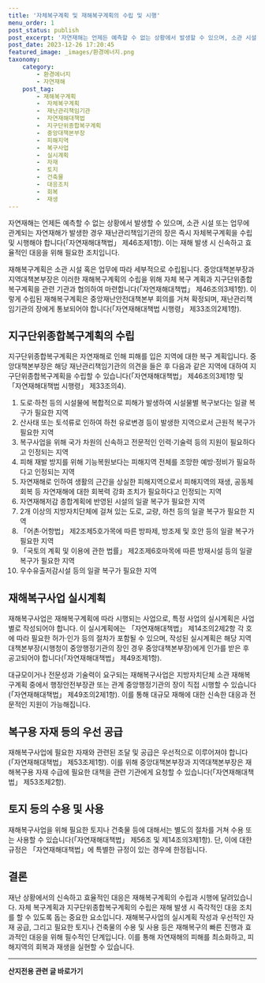 ```yaml
---
title: '자체복구계획 및 재해복구계획의 수립 및 시행'
menu_order: 1
post_status: publish
post_excerpt: '자연재해는 언제든 예측할 수 없는 상황에서 발생할 수 있으며, 소관 시설 또는 업무에 관계되는 자연재해가 발생한 경우 재난관리책임기관의 장은 즉시 자체복구계획을 수립 및 시행해야 합니다  자연재해대책법  제46조제1항 . 이는 재해 발생 시 신속하고 효율적인 대응을 위해 필요한 조치입니다.'
post_date: 2023-12-26 17:20:45
featured_image: _images/환경에너지.png
taxonomy:
    category:
        - 환경에너지
        - 자연재해
    post_tag:
        - 재해복구계획
        -  자체복구계획
        -  재난관리책임기관
        -  자연재해대책법
        -  지구단위종합복구계획
        -  중앙대책본부장
        -  피해지역
        -  복구사업
        -  실시계획
        -  자재
        -  토지
        -  건축물
        -  대응조치
        -  회복
        -  재생
---
```



자연재해는 언제든 예측할 수 없는 상황에서 발생할 수 있으며, 소관 시설 또는 업무에 관계되는 자연재해가 발생한 경우 재난관리책임기관의 장은 즉시 자체복구계획을 수립 및 시행해야 합니다(「자연재해대책법」 제46조제1항). 이는 재해 발생 시 신속하고 효율적인 대응을 위해 필요한 조치입니다.

재해복구계획은 소관 시설 혹은 업무에 따라 세부적으로 수립됩니다. 중앙대책본부장과 지역대책본부장은 이러한 재해복구계획의 수립을 위해 자체 복구 계획과 지구단위종합복구계획을 관련 기관과 협의하여 마련합니다(「자연재해대책법」 제46조의3제1항). 이렇게 수립된 재해복구계획은 중앙재난안전대책본부 회의를 거쳐 확정되며, 재난관리책임기관의 장에게 통보되어야 합니다(「자연재해대책법 시행령」 제33조의2제1항).

## 지구단위종합복구계획의 수립

지구단위종합복구계획은 자연재해로 인해 피해를 입은 지역에 대한 복구 계획입니다. 중앙대책본부장은 해당 재난관리책임기관의 의견을 들은 후 다음과 같은 지역에 대하여 지구단위종합복구계획을 수립할 수 있습니다(「자연재해대책법」 제46조의3제1항 및 「자연재해대책법 시행령」 제33조의4).

1. 도로·하천 등의 시설물에 복합적으로 피해가 발생하여 시설물별 복구보다는 일괄 복구가 필요한 지역
2. 산사태 또는 토석류로 인하여 하천 유로변경 등이 발생한 지역으로서 근원적 복구가 필요한 지역
3. 복구사업을 위해 국가 차원의 신속하고 전문적인 인력·기술력 등의 지원이 필요하다고 인정되는 지역
4. 피해 재발 방지를 위해 기능복원보다는 피해지역 전체를 조망한 예방·정비가 필요하다고 인정되는 지역
5. 자연재해로 인하여 생활의 근간을 상실한 피해지역으로서 피해지역의 재생, 공동체 회복 등 자연재해에 대한 회복력 강화 조치가 필요하다고 인정되는 지역
6. 자연재해저감 종합계획에 반영된 시설의 일괄 복구가 필요한 지역
7. 2개 이상의 지방자치단체에 걸쳐 있는 도로, 교량, 하천 등의 일괄 복구가 필요한 지역
8. 「어촌·어항법」 제2조제5호가목에 따른 방파제, 방조제 및 호안 등의 일괄 복구가 필요한 지역
9. 「국토의 계획 및 이용에 관한 법률」 제2조제6호마목에 따른 방재시설 등의 일괄 복구가 필요한 지역
10. 우수유출저감시설 등의 일괄 복구가 필요한 지역

## 재해복구사업 실시계획

재해복구사업은 재해복구계획에 따라 시행되는 사업으로, 특정 사업의 실시계획은 사업별로 작성되어야 합니다. 이 실시계획에는 「자연재해대책법」 제14조의2제2항 각 호에 따라 필요한 허가·인가 등의 절차가 포함될 수 있으며, 작성된 실시계획은 해당 지역대책본부장(시행청이 중앙행정기관의 장인 경우 중앙대책본부장)에게 인가를 받은 후 공고되어야 합니다(「자연재해대책법」 제49조제1항).

대규모이거나 전문성과 기술력이 요구되는 재해복구사업은 지방자치단체 소관 재해복구계획 중에서 행정안전부장관 또는 관계 중앙행정기관의 장이 직접 시행할 수 있습니다(「자연재해대책법」 제49조의2제1항). 이를 통해 대규모 재해에 대한 신속한 대응과 전문적인 지원이 가능해집니다.

## 복구용 자재 등의 우선 공급

재해복구사업에 필요한 자재와 관련된 조달 및 공급은 우선적으로 이루어져야 합니다(「자연재해대책법」 제53조제1항). 이를 위해 중앙대책본부장과 지역대책본부장은 재해복구용 자재 수급에 필요한 대책을 관련 기관에게 요청할 수 있습니다(「자연재해대책법」 제53조제2항).

## 토지 등의 수용 및 사용

재해복구사업을 위해 필요한 토지나 건축물 등에 대해서는 별도의 절차를 거쳐 수용 또는 사용할 수 있습니다(「자연재해대책법」 제56조 및 제14조의3제1항). 단, 이에 대한 규정은 「자연재해대책법」에 특별한 규정이 있는 경우에 한정됩니다.

## 결론

재난 상황에서의 신속하고 효율적인 대응은 재해복구계획의 수립과 시행에 달려있습니다. 자체 복구계획과 지구단위종합복구계획의 수립은 재해 발생 시 즉각적인 대응 조치를 할 수 있도록 돕는 중요한 요소입니다. 재해복구사업의 실시계획 작성과 우선적인 자재 공급, 그리고 필요한 토지나 건축물의 수용 및 사용 등은 재해복구의 빠른 진행과 효과적인 대응을 위해 필수적인 단계입니다. 이를 통해 자연재해의 피해를 최소화하고, 피해지역의 회복과 재생을 실현할 수 있습니다.
<!-- wp:separator -->
<hr class="wp-block-separator has-alpha-channel-opacity"/>
<!-- /wp:separator -->

<!-- wp:group {"backgroundColor":"base","layout":{"type":"constrained"}} -->
<div class="wp-block-group has-base-background-color has-background"><!-- wp:paragraph {"align":"center","fontSize":"medium"} -->
<p class="has-text-align-center has-large-font-size"><strong>산지전용 관련 글 바로가기</strong></p>
<!-- /wp:paragraph -->


<!-- wp:latest-posts
{"categories":[{"id":23287,"count":19,"description":"","link":"https://uknowlaw.com/category/%ec%82%b0%ec%a7%80%ec%a0%84%ec%9a%a9/","name":"산지전용","slug":"산지전용","taxonomy":"category","parent":0,"meta":[],"_links":{"self":[{"href":"https://uknowlaw.com/wp-json/wp/v2/categories/23287"}],"collection":[{"href":"https://uknowlaw.com/wp-json/wp/v2/categories"}],"about":[{"href":"https://uknowlaw.com/wp-json/wp/v2/taxonomies/category"}],"wp:post_type":[{"href":"https://uknowlaw.com/wp-json/wp/v2/posts?categories=23287"}],"curies":[{"name":"wp","href":"https://api.w.org/{rel}","templated":true}]}}],"postsToShow":100,"excerptLength":28,"postLayout":"grid","columns":2,"featuredImageAlign":"left","featuredImageSizeSlug":"large","fontSize":"small"} /--></div>
<!-- /wp:group -->